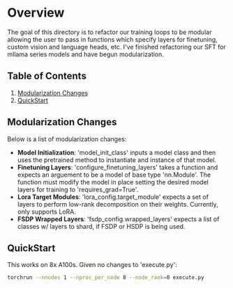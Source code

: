 # Overview 
The goal of this directory is to refactor our training loops to be modular allowing the user to pass in functions which specify layers for finetuning, custom vision and language heads, etc. I've finished refactoring our SFT for mllama series models and have begun modularization. 

## Table of Contents
1. [Modularization Changes](#modularizationChanges)
2. [QuickStart](#quickstart)

## Modularization Changes
Below is a list of modularization changes:
- **Model Initialization**: 'model_init_class' inputs a model class and then uses the pretrained method to instantiate and instance of that model.
- **Finetuning Layers**: 'configure_finetuning_layers' takes a function and expects an arguement to be a model of base type 'nn.Module'. The function must modify the model in place setting the desired model layers for training to 'requires_grad=True'. 
- **Lora Target Modules**: 'lora_config.target_module' expects a set of layers to perform low-rank decomposition on their weights. Currently, only supports LoRA.
- **FSDP Wrapped Layers**: 'fsdp_config.wrapped_layers' expects a list of classes w/ layers to shard, if FSDP or HSDP is being used. 

## QuickStart
This works on 8x A100s. Given no changes to 'execute.py': 
```bash
torchrun --nnodes 1 --nproc_per_node 8 --node_rank=0 execute.py
```
